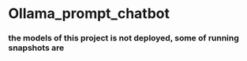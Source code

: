 # Ollama_prompt_chatbot

### the models of this project is not deployed, some of running snapshots are
